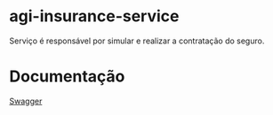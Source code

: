 # agi-insurance-service

Serviço é responsável por simular e realizar a contratação do seguro.


# Documentação 

[Swagger](http://localhost:9082/swagger-ui/index.html)
